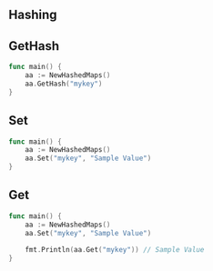 Hashing
-------------------------

## GetHash
```go
func main() {
    aa := NewHashedMaps()
    aa.GetHash("mykey")
}
```


## Set
```go
func main() {
    aa := NewHashedMaps()
    aa.Set("mykey", "Sample Value")
}
```


## Get
```go
func main() {
    aa := NewHashedMaps()
    aa.Set("mykey", "Sample Value")
    
    fmt.Println(aa.Get("mykey")) // Sample Value
}
```
